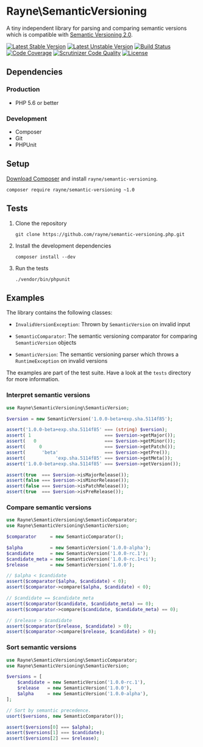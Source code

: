 #	Rayne\SemanticVersioning

A tiny independent library for parsing and comparing semantic versions which is compatible with [Semantic Versioning 2.0](http://semver.org).

[![Latest Stable Version](https://poser.pugx.org/rayne/semantic-versioning/v/stable)](https://packagist.org/packages/rayne/semantic-versioning)
[![Latest Unstable Version](https://poser.pugx.org/rayne/semantic-versioning/v/unstable)](https://packagist.org/packages/rayne/semantic-versioning)
[![Build Status](https://travis-ci.org/Rayne/semantic-versioning.php.svg?branch=master)](https://travis-ci.org/Rayne/semantic-versioning.php)
[![Code Coverage](https://scrutinizer-ci.com/g/Rayne/semantic-versioning.php/badges/coverage.png?b=master)](https://scrutinizer-ci.com/g/Rayne/semantic-versioning.php/?branch=master)
[![Scrutinizer Code Quality](https://scrutinizer-ci.com/g/Rayne/semantic-versioning.php/badges/quality-score.png?b=master)](https://scrutinizer-ci.com/g/Rayne/semantic-versioning.php/?branch=master)
[![License](https://poser.pugx.org/rayne/semantic-versioning/license)](https://packagist.org/packages/rayne/semantic-versioning)

##	Dependencies

###	Production

*	PHP 5.6 or better

###	Development

*	Composer
*	Git
*	PHPUnit

##	Setup

[Download Composer](https://getcomposer.org/download) and install `rayne/semantic-versioning`.

	composer require rayne/semantic-versioning ~1.0

##	Tests

1.	Clone the repository

		git clone https://github.com/rayne/semantic-versioning.php.git

2.	Install the development dependencies

		composer install --dev

3.	Run the tests
 
		./vendor/bin/phpunit

##	Examples

The library contains the following classes:

*	`InvalidVersionException`: Thrown by `SemanticVersion` on invalid input

*	`SemanticComparator`: The semantic versioning comparator for comparing `SemanticVersion` objects

*	`SemanticVersion`: The semantic versioning parser which throws a `RuntimeException` on invalid versions

The examples are part of the test suite.
Have a look at the `tests` directory for more information.

###	Interpret semantic versions

```php
use Rayne\SemanticVersioning\SemanticVersion;

$version = new SemanticVersion('1.0.0-beta+exp.sha.5114f85');

assert('1.0.0-beta+exp.sha.5114f85' === (string) $version);
assert( 1                           === $version->getMajor());
assert(   0                         === $version->getMinor());
assert(     0                       === $version->getPatch());
assert(      'beta'                 === $version->getPre());
assert(           'exp.sha.5114f85' === $version->getMeta());
assert('1.0.0-beta+exp.sha.5114f85' === $version->getVersion());

assert(true  === $version->isMajorRelease());
assert(false === $version->isMinorRelease());
assert(false === $version->isPatchRelease());
assert(true  === $version->isPreRelease());
```

###	Compare semantic versions

```php
use Rayne\SemanticVersioning\SemanticComparator;
use Rayne\SemanticVersioning\SemanticVersion;

$comparator     = new SemanticComparator();

$alpha          = new SemanticVersion('1.0.0-alpha');
$candidate      = new SemanticVersion('1.0.0-rc.1');
$candidate_meta = new SemanticVersion('1.0.0-rc.1+ci');
$release        = new SemanticVersion('1.0.0');

// $alpha < $candidate
assert($comparator($alpha, $candidate) < 0);
assert($comparator->compare($alpha, $candidate) < 0);

// $candidate == $candidate_meta
assert($comparator($candidate, $candidate_meta) == 0);
assert($comparator->compare($candidate, $candidate_meta) == 0);

// $release > $candidate
assert($comparator($release, $candidate) > 0);
assert($comparator->compare($release, $candidate) > 0);
```

###	Sort semantic versions

```php
use Rayne\SemanticVersioning\SemanticComparator;
use Rayne\SemanticVersioning\SemanticVersion;

$versions = [
	$candidate = new SemanticVersion('1.0.0-rc.1'),
	$release   = new SemanticVersion('1.0.0'),
	$alpha     = new SemanticVersion('1.0.0-alpha'),
];

// Sort by semantic precedence.
usort($versions, new SemanticComparator());

assert($versions[0] === $alpha);
assert($versions[1] === $candidate);
assert($versions[2] === $release);
```